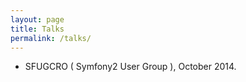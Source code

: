 ```yaml
---
layout: page
title: Talks
permalink: /talks/
---
```


* SFUGCRO ( Symfony2 User Group ), October 2014.
